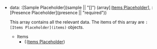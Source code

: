 - data: :[Sample Placeholder](sample || "[]") (array[:[Items Placeholder](items)], :[Presence Placeholder](presence || "required"))

    This array contains all the relevant data. The items of this array are `:[Items Placeholder](items)` objects.

    - Items
      - (:[Items Placeholder](items))
